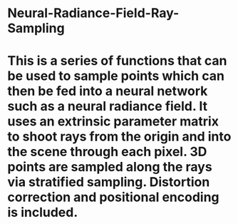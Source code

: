 # Neural-Radiance-Field-Ray-Sampling
# This is a series of functions that can be used to sample points which can then be fed into a neural network such as a neural radiance field. It uses an extrinsic parameter matrix to shoot rays from the origin and into the scene through each pixel. 3D points are sampled along the rays via stratified sampling. Distortion correction and positional encoding is included. 
